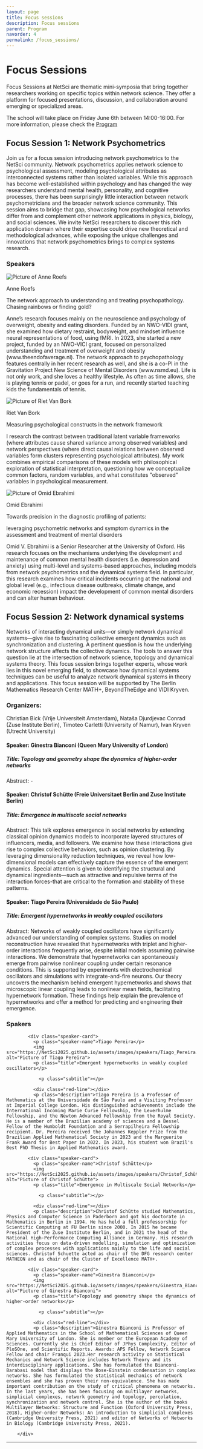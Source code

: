 ```yaml
---
layout: page
title: Focus sessions
description: Focus sessions
parent: Program
navorder: 4
permalink: /focus_sessions/
---
```


# Focus Sessions 

Focus Sessions at NetSci are thematic mini-symposia that bring together researchers working on specific topics within network science. They offer a platform for focused presentations, discussion, and collaboration around emerging or specialized areas.


The school will take place on Friday June 6th between 14:00-16:00. For more information, please check the [Program](https://netsci2025.github.io/program_at_a_glance/)



## Focus Session 1: Network Psychometrics

Join us for a focus session introducing network psychometrics to the NetSci community. Network psychometrics applies network science to psychological assessment, modeling psychological attributes as interconnected systems rather than isolated variables. While this approach has become well-established within psychology and has changed the way researchers understand mental health, personality, and cognitive processes, there has been surprisingly little interaction between network psychometricians and the broader network science community. This session aims to bridge that gap, showcasing how psychological networks differ from and complement other network applications in physics, biology, and social sciences. We invite NetSci researchers to discover this rich application domain where their expertise could drive new theoretical and methodological advances, while exposing the unique challenges and innovations that network psychometrics brings to complex systems research.


### Speakers


  <div class="card-container">
    <div class="speaker-card">
      <div class="img-container">
        <img src="https://NetSci2025.github.io/assets/images/speakers/Anne_Roefs.jpg"
             alt="Picture of Anne Roefs">
      </div>
      <p class="speaker-name">Anne Roefs</p>
      <p class="title">The network approach to understanding and treating psychopathology. Chasing rainbows or finding gold?</p>
      <p class="subtitle"></p>
      <div class="red-line"></div>
      <p class="description">
        Anne’s research focuses mainly on the neuroscience and psychology of overweight, obesity and eating disorders. Funded by an NWO-VIDI grant, she examined how dietary restraint, bodyweight, and mindset influence neural representations of food, using fMRI. In 2023, she started a new project, funded by an NWO-VICI grant, focused on personalized understanding and treatment of overweight and obesity (www.theendofaverage.nl). The network approach to psychopathology features centrally in her recent research as well, and she is a co-PI in the Gravitation Project New Science of Mental Disorders (www.nsmd.eu). Life is not only work, and she loves a healthy lifestyle. As often as time allows, she is playing tennis or padel, or goes for a run, and recently started teaching kids the fundamentals of tennis.
      </p>
    </div>
    <div class="speaker-card">
      <div class="img-container">
        <img src="https://NetSci2025.github.io/assets/images/speakers/Riet_Van_Bork.png"
             alt="Picture of Riet Van Bork">
      </div>
      <p class="speaker-name">Riet Van Bork</p>
      <p class="title">Measuring psychological constructs in the network framework</p>
      <p class="subtitle"></p>
      <div class="red-line"></div>
      <p class="description">
        I research the contrast between traditional latent variable frameworks (where attributes cause shared variance among observed variables) and network perspectives (where direct causal relations between observed variables form clusters representing psychological attributes). My work combines empirical comparisons of these models with philosophical exploration of statistical interpretation, questioning how we conceptualize common factors, random variables, and what constitutes "observed" variables in psychological measurement.
      </p>
    </div>
    <div class="speaker-card">
      <div class="img-container">
        <img src="https://NetSci2025.github.io/assets/images/speakers/Omid_Ebrahimi.png"
             alt="Picture of Omid Ebrahimi">
      </div>
      <p class="speaker-name">Omid Ebrahimi</p>
      <p class="title">Towards precision in the diagnostic profiling of patients:</p>
      <p class="subtitle">leveraging psychometric networks and symptom dynamics in the assessment and treatment of mental disorders</p>
      <div class="red-line"></div>
      <p class="description">
        Omid V. Ebrahimi is a Senior Researcher at the University of Oxford. His research focuses on the mechanisms underlying the development and maintenance of common mental health disorders (i.e. depression and anxiety) using multi-level and systems-based approaches, including models from network psychometrics and the dynamical systems field. In particular, this research examines how critical incidents occurring at the national and global level (e.g., infectious disease outbreaks, climate change, and economic recession) impact the development of common mental disorders and can alter human behaviour.
      </p>
    </div>

  </div>


## Focus Session 2: Network dynamical systems

Networks of interacting dynamical units—or simply network dynamical systems—give rise to fascinating collective emergent dynamics such as synchronization and clustering. A pertinent question is how the underlying network structure affects the collective dynamics. The tools to answer this question lie at the intersection of network science, topology and dynamical systems theory. This focus session brings together experts, whose work lies in this novel emerging field, to showcase how dynamical systems techniques can be useful to analyze network dynamical systems in theory and applications. This focus session will be supported by The Berlin Mathematics Research Center MATH+, BeyondTheEdge and VIDI Kryven.

### Organizers:
Christian Bick (Vrije Universiteit Amsterdam), Nataša Djurdjevac Conrad (Zuse Institute Berlin), Timoteo Carletti (University of Namur), Ivan Kryven (Utrecht University)

#### Speaker: Ginestra Bianconi (Queen Mary University of London)
##### Title: Topology and geometry shape the dynamics of higher-order networks
Abstract: -

#### Speaker: Christof Schütte (Freie Universitaet Berlin and Zuse Institute Berlin) 
##### Title: Emergence in multiscale social networks
Abstract: This talk explores emergence in social networks by extending classical opinion dynamics models to incorporate layered structures of influencers, media, and followers. We examine how these interactions give rise to complex collective behaviors, such as opinion clustering. By leveraging dimensionality reduction techniques, we reveal how low-dimensional models can effectively capture the essence of the emergent dynamics. Special attention is given to identifying the structural and dynamical ingredients—such as attractive and repulsive terms of the interaction forces-that are critical to the formation and stability of these patterns.

#### Speaker: Tiago Pereira (Universidade de São Paulo) 
##### Title: Emergent hypernetworks in weakly coupled oscillators
Abstract: Networks of weakly coupled oscillators have significantly advanced our understanding of complex systems. Studies on model reconstruction have revealed that hypernetworks with  triplet and higher-order interactions frequently arise, despite initial models assuming pairwise interactions. We demonstrate that hypernetworks can spontaneously emerge from pairwise nonlinear coupling under certain resonance conditions. This is supported by experiments with electrochemical oscillators and simulations with integrate-and-fire neurons. Our theory uncovers the mechanism behind emergent hypernetworks and shows that microscopic linear coupling leads to nonlinear mean fields, facilitating hypernetwork formation. These findings help explain the prevalence of hypernetworks and offer a method for predicting and engineering their emergence. 


### Spakers

<div class="card-container">
          
            <div class="speaker-card">
              <p class="speaker-name">Tiago Pereira</p>
              <img src="https://NetSci2025.github.io/assets/images/speakers/Tiago_Pereira.jpg" alt="Picture of Tiago Pereira">
              <p class="title">Emergent hypernetworks in weakly coupled oscillators</p>
              
                <p class="subtitle"></p>
              
              <div class="red-line"></div>
              <p class="description">Tiago Pereira is a Professor of Mathematics at the Universidade de São Paulo and a Visiting Professor at Imperial College London. His distinguished achievements include the International Incoming Marie Curie Fellowship, the Leverhulme Fellowship, and the Newton Advanced Fellowship from the Royal Society. He is a member of the Brazilian academy of sciences and a Bessel Fellow of the Humboldt Foundation and a Serrapilheira Fellowship recipient. Dr. Pereira received the Johannes Keppler Prize from the Brazilian Applied Mathematical Society in 2023 and the Marguerite Frank Award for Best Paper in 2022. In 2023, his student won Brazil's Best PhD Thesis in Applied Mathematics award. 
</p>
            </div>
          
            <div class="speaker-card">
              <p class="speaker-name">Christof Schütte</p>
              <img src="https://NetSci2025.github.io/assets/images/speakers/Christof_Schütte.png" alt="Picture of Christof Schütte">
              <p class="title">Emergence in Multiscale Social Networks</p>
              
                <p class="subtitle"></p>
              
              <div class="red-line"></div>
              <p class="description">Christof Schütte studied Mathematics, Physics and Computer Science in Paderborn and got his doctorate in Mathematics in Berlin in 1994. He has held a full professorship for Scientific Computing at FU Berlin since 2000. In 2015 he became President of the Zuse Institute Berlin, and in 2021 the head of the National High-Performance Computing Alliance in Germany. His research activities focus on data-driven modelling, simulation and optimization of complex processes with applications mainly to the life and social sciences. Christof Schuette acted as chair of the DFG research center MATHEON and as chair of the Cluster of Excellence MATH+. 
</p>
            </div>
          
            <div class="speaker-card">
              <p class="speaker-name">Ginestra Bianconi</p>
              <img src="https://NetSci2025.github.io/assets/images/speakers/Ginestra_Bianconi.png" alt="Picture of Ginestra Bianconi">
              <p class="title">Topology and geometry shape the dynamics of higher-order networks</p>
              
                <p class="subtitle"></p>
              
              <div class="red-line"></div>
              <p class="description">Ginestra Bianconi is Professor of Applied Mathematics in the School of Mathematical Sciences of Queen Mary University of London. She is member or the European Academy of Sciences. Currently she is Chief Editor of JPhys Complexity, Editor of PloSOne, and Scientific Reports. Awards: APS Fellow, Network Science Fellow and chair Franqui 2023.Her research activity on Statistical Mechanics and Network Science includes Network Theory and its interdisciplinary applications. She has formulated the Bianconi-Barabasi model that displays the Bose-Einstein condensation in complex networks. She has formulated the statistical mechanics of network ensembles and she has proven their non-equivalence. She has made important contribution on the study of critical phenomena on networks. In the last years, she has been focusing on multilayer networks, simplicial complexes, network geometry and topology, percolation, synchronization and network control. She is the author of the books Multilayer Networks: Structure and Function (Oxford University Press, 2018), Higher-order Networks: An introduction to simplicial complexes (Cambridge University Press, 2021) and editor of Networks of Networks in Biology (Cambridge University Press, 2021). 
</p>
            </div>
          
        </div>


---

